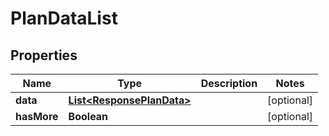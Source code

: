 
# PlanDataList

## Properties
Name | Type | Description | Notes
------------ | ------------- | ------------- | -------------
**data** | [**List&lt;ResponsePlanData&gt;**](ResponsePlanData.md) |  |  [optional]
**hasMore** | **Boolean** |  |  [optional]



